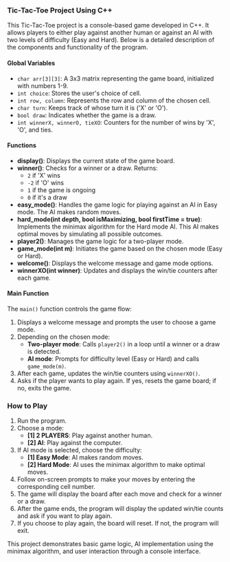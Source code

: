 ### Tic-Tac-Toe Project Using C++

This Tic-Tac-Toe project is a console-based game developed in C++. It allows players to either play against another human or against an AI with two levels of difficulty (Easy and Hard). Below is a detailed description of the components and functionality of the program.

#### Global Variables
- `char arr[3][3]`: A 3x3 matrix representing the game board, initialized with numbers 1-9.
- `int choice`: Stores the user's choice of cell.
- `int row, column`: Represents the row and column of the chosen cell.
- `char turn`: Keeps track of whose turn it is ('X' or 'O').
- `bool draw`: Indicates whether the game is a draw.
- `int winnerX, winnerO, tieXO`: Counters for the number of wins by 'X', 'O', and ties.

#### Functions
- **display()**: Displays the current state of the game board.
- **winner()**: Checks for a winner or a draw. Returns:
  - `2` if 'X' wins
  - `-2` if 'O' wins
  - `1` if the game is ongoing
  - `0` if it's a draw
- **easy_mode()**: Handles the game logic for playing against an AI in Easy mode. The AI makes random moves.
- **hard_mode(int depth, bool isMaximizing, bool firstTime = true)**: Implements the minimax algorithm for the Hard mode AI. This AI makes optimal moves by simulating all possible outcomes.
- **player2()**: Manages the game logic for a two-player mode.
- **game_mode(int m)**: Initiates the game based on the chosen mode (Easy or Hard).
- **welcome()**: Displays the welcome message and game mode options.
- **winnerXO(int winner)**: Updates and displays the win/tie counters after each game.

#### Main Function
The `main()` function controls the game flow:
1. Displays a welcome message and prompts the user to choose a game mode.
2. Depending on the chosen mode:
   - **Two-player mode**: Calls `player2()` in a loop until a winner or a draw is detected.
   - **AI mode**: Prompts for difficulty level (Easy or Hard) and calls `game_mode(m)`.
3. After each game, updates the win/tie counters using `winnerXO()`.
4. Asks if the player wants to play again. If yes, resets the game board; if no, exits the game.

### How to Play
1. Run the program.
2. Choose a mode:
   - **[1] 2 PLAYERS**: Play against another human.
   - **[2] AI**: Play against the computer.
3. If AI mode is selected, choose the difficulty:
   - **[1] Easy Mode**: AI makes random moves.
   - **[2] Hard Mode**: AI uses the minimax algorithm to make optimal moves.
4. Follow on-screen prompts to make your moves by entering the corresponding cell number.
5. The game will display the board after each move and check for a winner or a draw.
6. After the game ends, the program will display the updated win/tie counts and ask if you want to play again.
7. If you choose to play again, the board will reset. If not, the program will exit.

This project demonstrates basic game logic, AI implementation using the minimax algorithm, and user interaction through a console interface.
